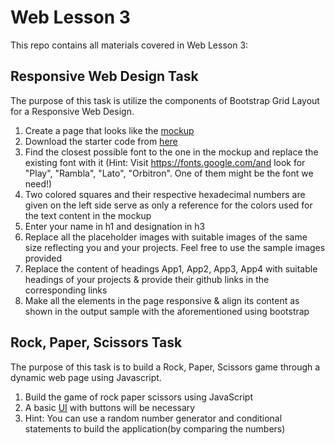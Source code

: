 # Web Lesson 3
This repo contains all materials covered in Web Lesson 3:  
## Responsive Web Design Task
The purpose of this task is utilize the components of Bootstrap Grid Layout for a Responsive Web Design.
1. Create a page that looks like the [mockup](https://umkc.app.box.com/s/3dyuonbzl1b4s4c065cxg07tm23bp272)
2. Download the starter code from [here](https://umkc.app.box.com/s/gwzq9qy30wswl52q1rmqzrokyb8hxjyy)
3. Find the closest possible font to the one in the mockup and replace the existing font with it (Hint: Visit https://fonts.google.com/and look for "Play", "Rambla", "Lato", "Orbitron". One of them might be the font we need!)
4. Two colored squares and their respective hexadecimal numbers are given on the left side serve as only a reference for the colors used for the text content in the mockup
5. Enter your name in h1 and designation in h3
6. Replace all the placeholder images with suitable images of the same size reflecting you and your projects. Feel free to use the sample images provided
7. Replace the content of headings App1, App2, App3, App4 with suitable headings of your projects & provide their github links in the corresponding links
8. Make all the elements in the page responsive & align its content as shown in the output sample with the aforementioned using bootstrap

## Rock, Paper, Scissors Task
The purpose of this task is to build a Rock, Paper, Scissors game through a dynamic web page using Javascript.
1. Build the game of rock paper scissors using JavaScript
2. A basic [UI](https://umkc.app.box.com/s/h2mdl2hmaly7lr0t6h4fz4479146aqy7) with buttons will be necessary
3. Hint: You can use a random number generator and conditional statements to build the application(by comparing the numbers)
